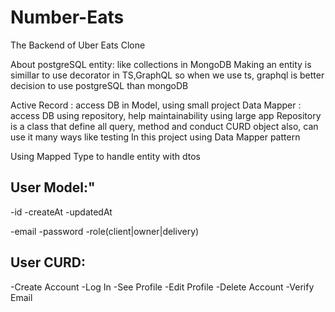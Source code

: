 # Number-Eats

The Backend of Uber Eats Clone

About postgreSQL
entity: like collections in MongoDB
Making an entity is simillar to use decorator in TS,GraphQL
so when we use ts, graphql is better decision to use postgreSQL than mongoDB

Active Record : access DB in Model, using small project
Data Mapper : access DB using repository, help maintainability using large app
Repository is a class that define all query, method and conduct CURD object also, can use it many ways like testing
In this project using Data Mapper pattern

Using Mapped Type to handle entity with dtos

## User Model:"

-id
-createAt
-updatedAt

-email
-password
-role(client|owner|delivery)

## User CURD:

-Create Account
-Log In
-See Profile
-Edit Profile
-Delete Account
-Verify Email

